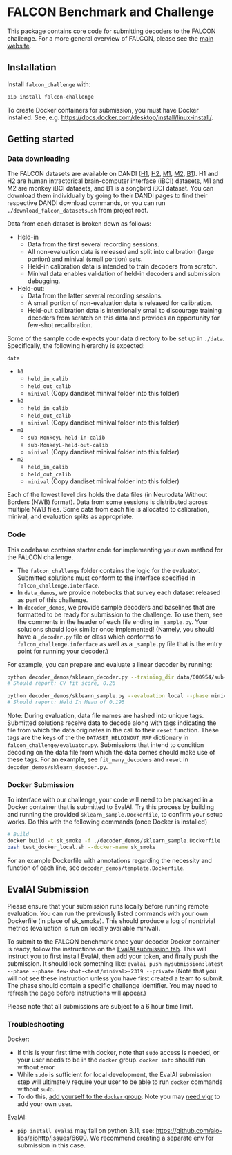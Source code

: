 # FALCON Benchmark and Challenge

This package contains core code for submitting decoders to the FALCON challenge. For a more general overview of FALCON, please see the [main website](https://snel-repo.github.io/falcon/).

## Installation
Install `falcon_challenge` with:

```bash
pip install falcon-challenge
```

To create Docker containers for submission, you must have Docker installed.
See, e.g. https://docs.docker.com/desktop/install/linux-install/.

## Getting started

### Data downloading
The FALCON datasets are available on DANDI ([H1](https://dandiarchive.org/dandiset/000954?search=falcon&pos=3), [H2](https://dandiarchive.org/dandiset/000950?search=falcon&pos=4), [M1](https://dandiarchive.org/dandiset/000941?search=falcon&pos=1), [M2](https://dandiarchive.org/dandiset/000953?search=falcon&pos=2), [B1](https://dandiarchive.org/dandiset/001046)). H1 and H2 are human intractorical brain-computer interface (iBCI) datasets, M1 and M2 are monkey iBCI datasets, and B1 is a songbird iBCI dataset. You can download them individually by going to their DANDI pages to find their respective DANDI download commands, or you can run `./download_falcon_datasets.sh` from project root.

Data from each dataset is broken down as follows:

- Held-in
    - Data from the first several recording sessions.
    - All non-evaluation data is released and split into calibration (large portion) and minival (small portion) sets.
    - Held-in calibration data is intended to train decoders from scratch.
    - Minival data enables validation of held-in decoders and submission debugging.
- Held-out:
    - Data from the latter several recording sessions.
    - A small portion of non-evaluation data is released for calibration.
    - Held-out calibration data is intentionally small to discourage training decoders from scratch on this data and provides an opportunity for few-shot recalibration.

Some of the sample code expects your data directory to be set up in `./data`. Specifically, the following hierarchy is expected:

`data`
- `h1`
    - `held_in_calib`
    - `held_out_calib`
    - `minival` (Copy dandiset minival folder into this folder)
- `h2`
    - `held_in_calib`
    - `held_out_calib`
    - `minival` (Copy dandiset minival folder into this folder)
- `m1`
    - `sub-MonkeyL-held-in-calib`
    - `sub-MonkeyL-held-out-calib`
    - `minival` (Copy dandiset minival folder into this folder)
- `m2`
    - `held_in_calib`
    - `held_out_calib`
    - `minival` (Copy dandiset minival folder into this folder)
<!-- - `b1`
    - `held_in_calib`
    - `held_out_calib`
    - `minival` (Copy dandiset minival folder into this folder) -->

Each of the lowest level dirs holds the data files (in Neurodata Without Borders (NWB) format). Data from some sessions is distributed across multiple NWB files. Some data from each file is allocated to calibration, minival, and evaluation splits as appropriate.

### Code
This codebase contains starter code for implementing your own method for the FALCON challenge.
- The `falcon_challenge` folder contains the logic for the evaluator. Submitted solutions must conform to the interface specified in `falcon_challenge.interface`.
- In `data_demos`, we provide notebooks that survey each dataset released as part of this challenge.
- In `decoder_demos`, we provide sample decoders and baselines that are formatted to be ready for submission to the challenge. To use them, see the comments in the header of each file ending in `_sample.py`. Your solutions should look similar once implemented! (Namely, you should have a `_decoder.py` file or class which conforms to `falcon_challenge.inferface` as well as a `_sample.py` file that is the entry point for running your decoder.)

For example, you can prepare and evaluate a linear decoder by running:
```bash
python decoder_demos/sklearn_decoder.py --training_dir data/000954/sub-HumanPitt-held-in-calib/ --calibration_dir data/000954/sub-HumanPitt-held-out-calib/ --mode all --task h1
# Should report: CV fit score, 0.26

python decoder_demos/sklearn_sample.py --evaluation local --phase minival --split h1
# Should report: Held In Mean of 0.195
```

Note: During evaluation, data file names are hashed into unique tags. Submitted solutions receive data to decode along with tags indicating the file from which the data originates in the call to their `reset` function. These tags are the keys of the the `DATASET_HELDINOUT_MAP` dictionary in `falcon_challenge/evaluator.py`. Submissions that intend to condition decoding on the data file from which the data comes should make use of these tags. For an example, see `fit_many_decoders` and `reset` in `decoder_demos/sklearn_decoder.py`.

### Docker Submission
To interface with our challenge, your code will need to be packaged in a Docker container that is submitted to EvalAI. Try this process by building and running the provided `sklearn_sample.Dockerfile`, to confirm your setup works. Do this with the following commands (once Docker is installed)
```bash
# Build
docker build -t sk_smoke -f ./decoder_demos/sklearn_sample.Dockerfile .
bash test_docker_local.sh --docker-name sk_smoke
```

For an example Dockerfile with annotations regarding the necessity and function of each line, see `decoder_demos/template.Dockerfile`.

## EvalAI Submission
Please ensure that your submission runs locally before running remote evaluation. You can run the previously listed commands with your own Dockerfile (in place of sk_smoke). This should produce a log of nontrivial metrics (evaluation is run on locally available minival).

To submit to the FALCON benchmark once your decoder Docker container is ready, follow the instructions on the [EvalAI submission tab]((https://eval.ai/web/challenges/challenge-page/2319/submission)). This will instruct you to first install EvalAI, then add your token, and finally push the submission. It should look something like:
`
evalai push mysubmission:latest --phase --phase few-shot-<test/minival>-2319 --private
`
(Note that you will not see these instruction unless you have first created a team to submit. The phase should contain a specific challenge identifier. You may need to refresh the page before instructions will appear.)

Please note that all submissions are subject to a 6 hour time limit.

### Troubleshooting
Docker:
- If this is your first time with docker, note that `sudo` access is needed, or your user needs to be in the `docker` group. `docker info` should run without error.
- While `sudo` is sufficient for local development, the EvalAI submission step will ultimately require your user to be able to run `docker` commands without `sudo`.
- To do this, [add yourself to the `docker` group](https://docs.docker.com/engine/install/linux-postinstall/). Note you may [need vigr](https://askubuntu.com/questions/964040/usermod-says-account-doesnt-exist-but-adduser-says-it-does) to add your own user.

EvalAI:
- `pip install evalai` may fail on python 3.11, see: https://github.com/aio-libs/aiohttp/issues/6600. We recommend creating a separate env for submission in this case.

